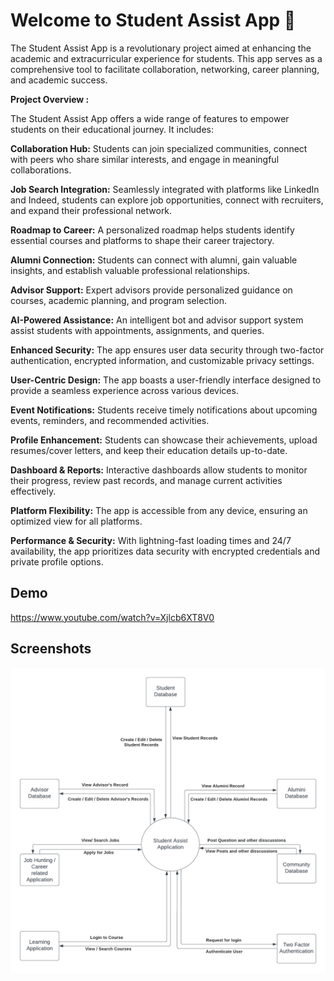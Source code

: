 
# Welcome to Student Assist App 🚀

The Student Assist App is a revolutionary project aimed at enhancing the academic and extracurricular experience for students. This app serves as a comprehensive tool to facilitate collaboration, networking, career planning, and academic success.

**Project Overview :**

The Student Assist App offers a wide range of features to empower students on their educational journey. It includes:

**Collaboration Hub:** Students can join specialized communities, connect with peers who share similar interests, and engage in meaningful collaborations.

**Job Search Integration:** Seamlessly integrated with platforms like LinkedIn and Indeed, students can explore job opportunities, connect with recruiters, and expand their professional network.

**Roadmap to Career:** A personalized roadmap helps students identify essential courses and platforms to shape their career trajectory.

**Alumni Connection:** Students can connect with alumni, gain valuable insights, and establish valuable professional relationships.

**Advisor Support:** Expert advisors provide personalized guidance on courses, academic planning, and program selection.

**AI-Powered Assistance:** An intelligent bot and advisor support system assist students with appointments, assignments, and queries.

**Enhanced Security:** The app ensures user data security through two-factor authentication, encrypted information, and customizable privacy settings.

**User-Centric Design:** The app boasts a user-friendly interface designed to provide a seamless experience across various devices.

**Event Notifications:** Students receive timely notifications about upcoming events, reminders, and recommended activities.

**Profile Enhancement:** Students can showcase their achievements, upload resumes/cover letters, and keep their education details up-to-date.

**Dashboard & Reports:** Interactive dashboards allow students to monitor their progress, review past records, and manage current activities effectively.

**Platform Flexibility:** The app is accessible from any device, ensuring an optimized view for all platforms.

**Performance & Security:** With lightning-fast loading times and 24/7 availability, the app prioritizes data security with encrypted credentials and private profile options.


## Demo

https://www.youtube.com/watch?v=Xjlcb6XT8V0


## Screenshots

![image](https://github.com/shivdeepbisurkar/Projects/blob/main/Student%20Assistance%20App/Context%20diagram.png)

